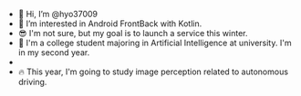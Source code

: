 - 👋 Hi, I’m @hyo37009
- 👀 I’m interested in Android FrontBack with Kotlin.
- 😎 I'm not sure, but my goal is to launch a service this winter.
- 🌱 I'm a college student majoring in Artificial Intelligence at university. I'm in my second year.
- 
- 🔥 This year, I'm going to study image perception related to autonomous driving.

<!---
hyo37009/hyo37009 is a ✨ special ✨ repository because its `README.md` (this file) appears on your GitHub profile.
You can click the Preview link to take a look at your changes.
--->
